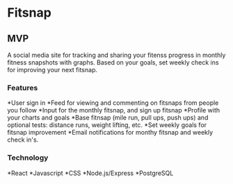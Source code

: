 # Fitsnap

## MVP

A social media site for tracking and sharing your fitenss progress in monthly fitness snapshots with graphs. Based on your goals, set weekly check ins for improving your next fitsnap.

### Features

*User sign in
*Feed for viewing and commenting on fitsnaps from people you follow
*Input for the monthly fitsnap, and sign up fitsnap
*Profile with your charts and goals
*Base fitnsap (mile run, pull ups, push ups) and optional tests: distance runs, weight lifting, etc.
*Set weekly goals for fitsnap improvement
\*Email notifications for monthy fitsnap and weekly check in's.

### Technology

*React
*Javascript
*CSS
*Node.js/Express
\*PostgreSQL
